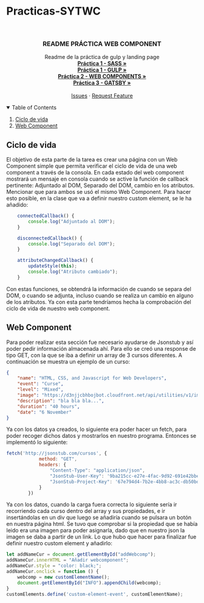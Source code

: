 # Practicas-SYTWC

<br />
<p align="center">

  <h3 align="center">README PRÁCTICA WEB COMPONENT </h3>

  <p align="center">
    Readme de la práctica de gulp y landing page
    <br />
    <a href="https://github.com/alu0101102726/Practicas-SYTWC/tree/main/Practica1-sass"><strong>Práctica 1 - SASS »</strong></a>
    <br />
    <a href="https://github.com/alu0101102726/Practicas-SYTWC/tree/main/Practica1-gulp"><strong>Práctica 1 - GULP »</strong></a>
    <br />
    <a href="https://github.com/alu0101102726/Practicas-SYTWC/tree/main/Practica2-webcomponent"><strong>Práctica 2 - WEB COMPONENTS »</strong></a>
    <br />
    <a href="https://github.com/alu0101102726/Practicas-SYTWC/tree/main/Practica3-gatsby"><strong>Práctica 3 - GATSBY »</strong></a>
    <br />
    <br />
    <a href="https://github.com/alu0101102726/Practicas-SYTWC/issues">Issues</a>
    ·
    <a href="https://github.com/alu0101102726/Practicas-SYTWC/issues">Request Feature</a>
  </p>
</p>

<!-- TABLE OF CONTENTS -->
<details open="open">
  <summary>Table of Contents</summary>
  <ol>
    <li><a href="#Ciclo-de-vida">Ciclo de vida</a></li>
    <li><a href="#Web Component">Web Component</a></li>
  </ol>
</details>

## Ciclo de vida
El objetivo de esta parte de la tarea es crear una página con un Web Component simple que permita verificar el ciclo de vida de una web component a través de la consola. En cada estado del web component mostrará un mensaje en consola cuando se active la función de callback pertinente: Adjuntado al DOM, Separado del DOM, cambio en los atributos. Mencionar que para ambos se usó el mismo Web Component. Para hacer esto posible, en la clase que va a definir nuestro custom element, se le ha añadido:
```js
    connectedCallback() {
        console.log("Adjuntado al DOM");
    }

    disconnectedCallback() {
        console.log("Separado del DOM");
    }

    attributeChangedCallback() {
        updateStyle(this);
        console.log("Atributo cambiado");
    }
```
Con estas funciones, se obtendrá la información de cuando se separa del DOM, o cuando se adjunta, incluso cuando se realiza un cambio en alguno de los atributos. Ya con esta parte tendríamos hecha la comprobación del ciclo de vida de nuestro web component.

## Web Component
Para poder realizar esta sección fue necesario ayudarse de Jsonstub y así poder pedir información almacenada ahí. Para ello se creó una response de tipo GET, con la que se iba a definir un array de 3 cursos diferentes. A continuación se muestra un ejemplo de un curso:
```json
{
    "name": "HTML, CSS, and Javascript for Web Developers",
    "event": "Curse",
    "level": "Mixed",
    "image": "https://d3njjcbhbojbot.cloudfront.net/api/utilities/v1/imageproxy/https://s3.amazonaws.com/coursera-course-photos/83/e258e0532611e5a5072321239ff4d4/jhep-coursera-course4.png?auto=format%2Ccompress&dpr=1&w=150&h=150&fit=fill&bg=FFF&q=25",
    "description": "bla bla bla...",
    "duration": "40 hours",
    "date": "6 November"
}
```
Ya con los datos ya creados, lo siguiente era poder hacer un fetch, para poder recoger dichos datos y mostrarlos en nuestro programa. Entonces se implementó lo siguiente:
```js
fetch('http://jsonstub.com/cursos', {
            method: "GET",
            headers: {
                "Content-Type": "application/json",
                "JsonStub-User-Key": '9ba215cc-e27e-4fac-9d92-691e42bbe4c7',
                "JsonStub-Project-Key": '67e794d4-7b2e-4bb8-ac3c-db50bdb9796d'
            }
        })
```
Ya con los datos, cuando la carga fuera correcta lo siguiente sería ir recorriendo cada curso dentro del array y sus propiedades, e ir insertándolas en un div que luego se añadiría cuando se pulsara un botón en nuestra página html. Se tuvo que comprobar si la propiedad que se había leido era una imagen para poder asignarla, dado que en nuestro json la imagen se daba a partir de un link. Lo que hubo que hacer para finalizar fue definir nuestro custom element y añadirlo:
```js
let addNameCur = document.getElementById("addWebcomp");
addNameCur.innerHTML = "Añadir webcomponent";
addNameCur.style = "color: black;";
addNameCur.onclick = function () {
    webcomp = new customElementName();
    document.getElementById("INFO").appendChild(webcomp);
}
customElements.define('custom-element-event', customElementName);
```

